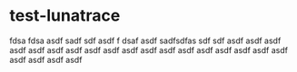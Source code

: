 # test-lunatrace
fdsa
fdsa
asdf
sadf
sdf
asdf
f
dsaf
asdf
sadfsdfas
sdf
sdf
asdf
asdf
asdf
asdf
asdf
asdf
asdf
asdf
asdf
asdf
asdf
asdf
asdf
asdf
asdf
asdf
asdf
asdf
asdf
asdf
asdf
asdf
